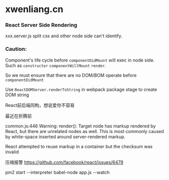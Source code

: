 # xwenliang.cn

### React Server Side Rendering

xxx.server.js split css and other node side can't identify.

### Caution: 

Component's life cycle before `componentDidMount` will exec in node side. Such as `constructor` `componentWillMount` `render`. 

So we must ensure that there are no DOM/BOM operate before `componentDidMount`

Use `ReactDOMServer.renderToString` in webpack package stage to create DOM string




React前后端同构，想说爱你不容易

最近在折腾前


common.js:446 Warning: render(): Target node has markup rendered by React, but there are unrelated nodes as well. This is most commonly caused by white-space inserted around server-rendered markup.

 React attempted to reuse markup in a container but the checksum was invalid

压缩报警
https://github.com/facebook/react/issues/6479


pm2 start --interpreter babel-node app.js --watch